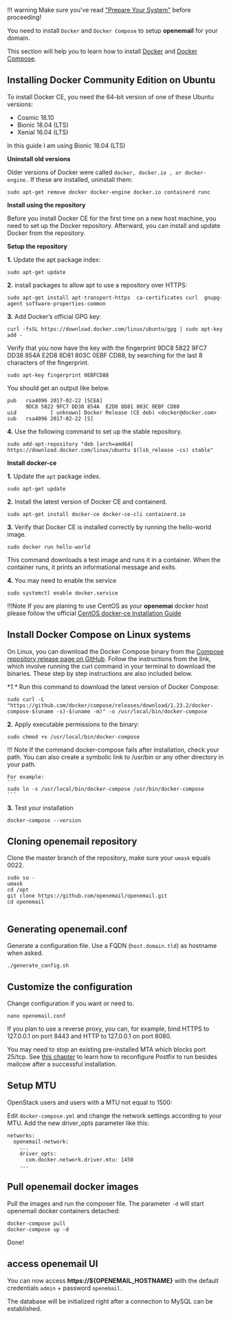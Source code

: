 !!! warning
    Make sure you've read ["Prepare Your System"](https://docs.openemail.io/prerequisite-system/) before proceeding!

You need to install `Docker` and `Docker Compose` to setup **openemail** for your domain.

This section will help you to learn how to install [Docker](https://docs.docker.com/engine/installation/linux/) and [Docker Compose](https://docs.docker.com/compose/install/).

## Installing Docker Community Edition on Ubuntu

To install Docker CE, you need the 64-bit version of one of these Ubuntu versions:

- Cosmic 18.10
- Bionic 18.04 (LTS)
- Xenial 16.04 (LTS)

In this guide I am using Bionic 18.04 (LTS)

**Uninstall old versions**

Older versions of Docker were called `docker, docker.io , or docker-engine.` If these are installed, uninstall them:
```
sudo apt-get remove docker docker-engine docker.io containerd runc
```
**Install using the repository**

Before you install Docker CE for the first time on a new host machine, you need to set up the Docker repository. Afterward, you can install and update Docker from the repository.

**Setup the repository**

**1\.** Update the apt package index:
```
sudo apt-get update
```
**2\.** install packages to allow apt to use a repository over HTTPS:
```
sudo apt-get install apt-transport-https  ca-certificates curl  gnupg-agent software-properties-common
```
**3.** Add Docker’s official GPG key:
```
curl -fsSL https://download.docker.com/linux/ubuntu/gpg | sudo apt-key add -
```
Verify that you now have the key with the fingerprint 9DC8 5822 9FC7 DD38 854A E2D8 8D81 803C 0EBF CD88, by searching for the last 8 characters of the fingerprint.
```
sudo apt-key fingerprint 0EBFCD88
```
You should get an output like below.
```
pub   rsa4096 2017-02-22 [SCEA]
      9DC8 5822 9FC7 DD38 854A  E2D8 8D81 803C 0EBF CD88
uid           [ unknown] Docker Release (CE deb) <docker@docker.com>
sub   rsa4096 2017-02-22 [S]
```
**4\.** Use the following command to set up the stable repository.
```
sudo add-apt-repository "deb [arch=amd64] https://download.docker.com/linux/ubuntu $(lsb_release -cs) stable"
```
**Install docker-ce**

**1\.** Update the `apt` package index.
```
sudo apt-get update
```
**2\.** Install the latest version of Docker CE and containerd.
```
sudo apt-get install docker-ce docker-ce-cli containerd.io
```
**3\.** Verify that Docker CE is installed correctly by running the hello-world image.
```
sudo docker run hello-world
```
This command downloads a test image and runs it in a container. When the container runs, it prints an informational message and exits.

**4\.** You may need to enable the service
```
sudo systemctl enable docker.service
```
!!!Note
    If you are planing to use CentOS as your **openemai** docker host please follow the official [CentOS docker-ce Installation Guide](https://docs.docker.com/install/linux/docker-ce/centos/)

## Install Docker Compose on Linux systems

On Linux, you can download the Docker Compose binary from the [Compose repository release page on GitHub](https://github.com/docker/compose/releases). Follow the instructions from the link, which involve running the curl command in your terminal to download the binaries. These step by step instructions are also included below.

**1.\** Run this command to download the latest version of Docker Compose:
```
sudo curl -L "https://github.com/docker/compose/releases/download/1.23.2/docker-compose-$(uname -s)-$(uname -m)" -o /usr/local/bin/docker-compose
```
**2\.** Apply executable permissions to the binary:
```
sudo chmod +x /usr/local/bin/docker-compose
```
!!! Note
    If the command docker-compose fails after installation, check your path. You can also create a symbolic link to /usr/bin or any other directory in your path.

    For example:
    ```
    sudo ln -s /usr/local/bin/docker-compose /usr/bin/docker-compose
    ```
**3\.** Test your installation
```
docker-compose --version
```
## Cloning openemail repository

Clone the master branch of the repository, make sure your `umask` equals 0022.
```
sudo su -
umask
cd /opt
git clone https://github.com/openemail/openemail.git
cd openemail


```
## Generating openemail.conf

Generate a configuration file. Use a FQDN (`host.domain.tld`) as hostname when asked.

```
./generate_config.sh
```
## Customize the configuration

Change configuration if you want or need to.
```
nano openemail.conf
```
If you plan to use a reverse proxy, you can, for example, bind HTTPS to 127.0.0.1 on port 8443 and HTTP to 127.0.0.1 on port 8080.

You may need to stop an existing pre-installed MTA which blocks port 25/tcp. See [this chapter](https://docs.openemail.io/firststeps-local_mta/) to learn how to reconfigure Postfix to run besides mailcow after a successful installation.

## Setup MTU

OpenStack users and users with a MTU not equal to 1500:

Edit `docker-compose.yml` and change the network settings according to your MTU.
Add the new driver_opts parameter like this:

```
networks:
  openemail-network:
    ...
    driver_opts:
      com.docker.network.driver.mtu: 1450
    ...
```
## Pull openemail docker images

Pull the images and run the composer file. The parameter `-d` will start openemail docker containers detached:
```
docker-compose pull
docker-compose up -d
```

Done!
## access openemail UI

You can now access **https://${OPENEMAIL_HOSTNAME}** with the default credentials `admin` + password `openemail`.

The database will be initialized right after a connection to MySQL can be established.

